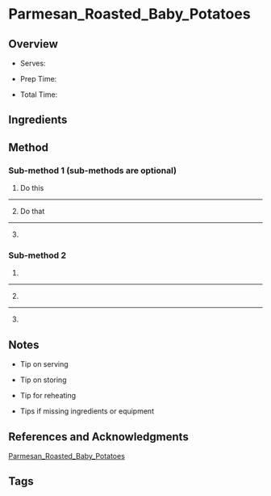 # Parmesan_Roasted_Baby_Potatoes

## Overview

- Serves:

- Prep Time:

- Total Time:

## Ingredients



## Method

### Sub-method 1 (sub-methods are optional)

1. Do this
---
2. Do that
---
3.

### Sub-method 2

1.
---
2.
---
3.

## Notes

- Tip on serving

- Tip on storing

- Tip for reheating

- Tips if missing ingredients or equipment

## References and Acknowledgments

[Parmesan_Roasted_Baby_Potatoes](http://www.theyummylife.com/Parmesan_Roasted_Baby_Potatoes)

## Tags



